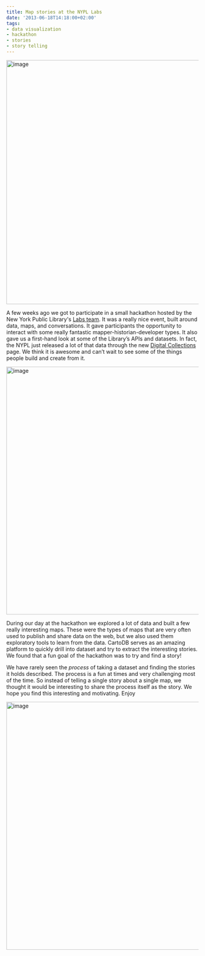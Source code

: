```yaml
---
title: Map stories at the NYPL Labs
date: '2013-06-18T14:18:00+02:00'
tags:
- data visualization
- hackathon
- stories
- story telling
---
```


<img alt="image" src="http://cartodb.s3.amazonaws.com/tumblr/posts/nypl.jpg" width="640"/>

A few weeks ago we got to participate in a small hackathon hosted by the New York Public Library's <a href="http://www.nypl.org/collections/labs">Labs team</a>. It was a really nice event, built around data, maps, and conversations. It gave participants the opportunity to interact with some really fantastic mapper-historian-developer types. It also gave us a first-hand look at some of the Library’s APIs and datasets. In fact, the NYPL just released a lot of that data through the new <a href="http://digitalcollections.nypl.org/">Digital Collections</a> page. We think it is awesome and can’t wait to see some of the things people build and create from it.

<img alt="image" src="http://i.imgur.com/B6WVpzU.png" width="650px"/>

During our day at the hackathon we explored a lot of data and built a few really interesting maps. These were the types of maps that are very often used to publish and share data on the web, but we also used them exploratory tools to learn from the data. CartoDB serves as an amazing platform to quickly drill into dataset and try to extract the interesting stories. We found that a fun goal of the hackathon was to try and find a story! 

We have rarely seen the _process_ of taking a dataset and finding the stories it holds described. The process is a fun at times and very challenging most of the time. So instead of telling a single story about a single map, we thought it would be interesting to share the process itself as the story. We hope you find this interesting and motivating. Enjoy

<a href="http://andrewxhill.github.io/cartodb-examples/scroll-story/basic/index.html"><img alt="image" src="http://i.imgur.com/NtsXF7B.png" width="650px"/></a>
